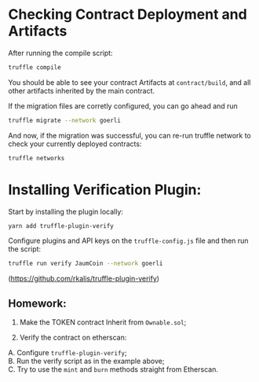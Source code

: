

# Checking Contract Deployment and Artifacts

After running the compile script:

```sh
truffle compile
```

You should be able to see your contract Artifacts at `contract/build`, and all other artifacts inherited by the main contract.

If the migration files are corretly configured, you can go ahead and run

```sh
truffle migrate --network goerli
```

And now, if the migration was successful, you can re-run truffle network to check your currently deployed contracts:

```sh
truffle networks
```

# Installing Verification Plugin:

Start by installing the plugin locally:

```sh
yarn add truffle-plugin-verify
```

Configure plugins and API keys on the `truffle-config.js` file and then run the script:

```sh
truffle run verify JaumCoin --network goerli
```

(https://github.com/rkalis/truffle-plugin-verify)

## Homework:

1. Make the TOKEN contract Inherit from `Ownable.sol`;

2. Verify the contract on etherscan:

A. Configure `truffle-plugin-verify`;<br>
B. Run the verify script as in the example above;<br>
C. Try to use the `mint` and `burn` methods straight from Etherscan. 




